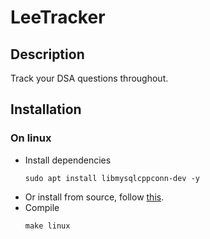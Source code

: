 # LeeTracker

## Description
Track your DSA questions throughout.

## Installation
### On linux
+ Install dependencies
  ```
  sudo apt install libmysqlcppconn-dev -y
  ```
+ Or install from source, follow [this](https://dev.mysql.com/doc/connector-cpp/1.1/en/connector-cpp-installation-source-unix.html).
+ Compile
  ```
  make linux
  ```
